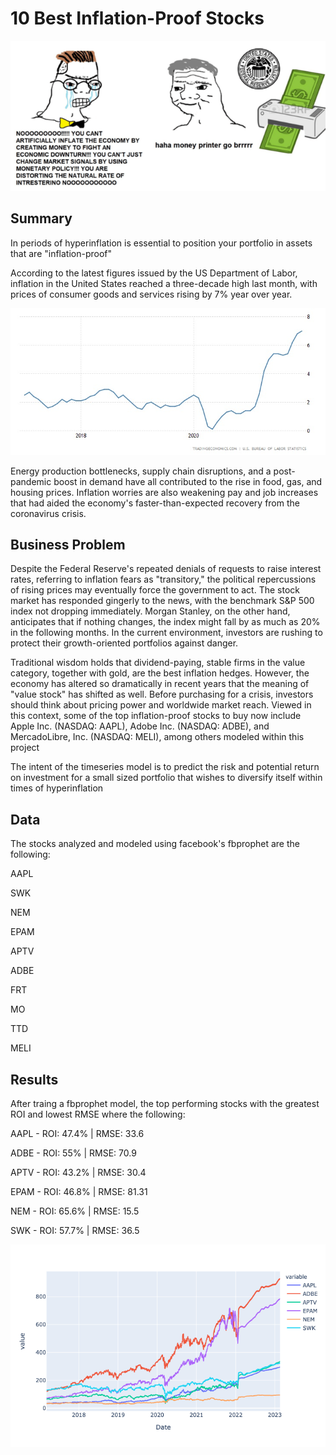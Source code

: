 # 10 Best Inflation-Proof Stocks

![alt text](data/brr.png "Current Inflation")

## Summary

In periods of hyperinflation is essential to position your portfolio in assets that are "inflation-proof"

According to the latest figures issued by the US Department of Labor, inflation in the United States reached a three-decade high last month, with prices of consumer goods and services rising by 7% year over year.

![Inflation since 2017](data/united-states-inflation-cpi.jpg "Inflation since 2017")


Energy production bottlenecks, supply chain disruptions, and a post-pandemic boost in demand have all contributed to the rise in food, gas, and housing prices. Inflation worries are also weakening pay and job increases that had aided the economy's faster-than-expected recovery from the coronavirus crisis.

## Business Problem

Despite the Federal Reserve's repeated denials of requests to raise interest rates, referring to inflation fears as "transitory," the political repercussions of rising prices may eventually force the government to act. The stock market has responded gingerly to the news, with the benchmark S&amp;P 500 index not dropping immediately. Morgan Stanley, on the other hand, anticipates that if nothing changes, the index might fall by as much as 20% in the following months. In the current environment, investors are rushing to protect their growth-oriented portfolios against danger.




Traditional wisdom holds that dividend-paying, stable firms in the value category, together with gold, are the best inflation hedges. However, the economy has altered so dramatically in recent years that the meaning of "value stock" has shifted as well. Before purchasing for a crisis, investors should think about pricing power and worldwide market reach. Viewed in this context, some of the top inflation-proof stocks to buy now include Apple Inc. (NASDAQ: AAPL), Adobe Inc. (NASDAQ: ADBE), and MercadoLibre, Inc. (NASDAQ: MELI), among others modeled within this project

The intent of the timeseries model is to predict the risk and potential return on investment for a small sized portfolio that wishes to diversify itself within times of hyperinflation

## Data

The stocks analyzed and modeled using facebook's fbprophet are the following:

AAPL

SWK

NEM

EPAM

APTV

ADBE

FRT

MO

TTD

MELI


## Results

After traing a fbprophet model, the top performing stocks with the greatest ROI and lowest RMSE where the following:

AAPL - ROI: 47.4% | RMSE: 33.6

ADBE - ROI: 55% | RMSE: 70.9

APTV - ROI: 43.2% | RMSE: 30.4

EPAM - ROI: 46.8% | RMSE: 81.31

NEM - ROI: 65.6% | RMSE: 15.5

SWK - ROI: 57.7% | RMSE: 36.5

![alt text](data/stocksplot.png "Title")


